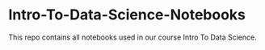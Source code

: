 # Intro-To-Data-Science-Notebooks
This repo contains all notebooks used in our course Intro To Data Science.
